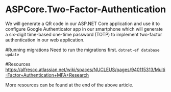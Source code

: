 # ASPCore.Two-Factor-Authentication
We will generate a QR code in our ASP.NET Core application and use it to configure Google Authenticator app in our smartphone which will generate a six-digit time-based one-time password (TOTP) to implement two-factor authentication in our web application.

#Running migrations
Need to run the migrations first.
```dotnet-ef database update```

#Resources
https://alfresco.atlassian.net/wiki/spaces/NUCLEUS/pages/940115313/Multi-Factor+Authentication+MFA+Research

More resources can be found at the end of the above article.
